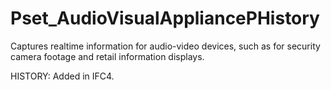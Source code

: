 # Pset_AudioVisualAppliancePHistory

Captures realtime information for audio-video devices, such as for security camera footage and retail information displays.
<!-- end of short definition -->
 HISTORY: Added in IFC4.
